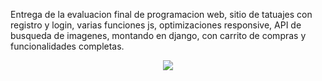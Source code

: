 Entrega de la evaluacion final de programacion web, sitio de tatuajes con registro y login, varias funciones js, optimizaciones responsive, API de busqueda de imagenes, montando en django, con carrito de compras y funcionalidades completas.

<p align="center">
  <img src="https://github.com/user-attachments/assets/e47020d8-f29b-4601-a207-1f30f8ab4a59"/>
</p>

